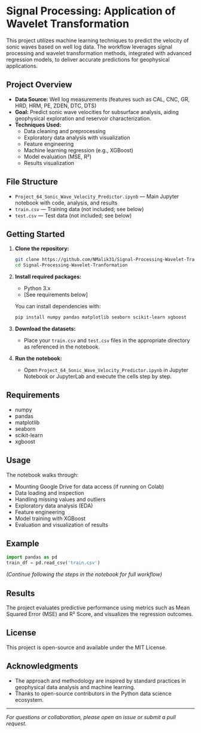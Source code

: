 # Signal Processing: Application of Wavelet Transformation

This project utilizes machine learning techniques to predict the velocity of sonic waves based on well log data. The workflow leverages signal processing and wavelet transformation methods, integrated with advanced regression models, to deliver accurate predictions for geophysical applications.

## Project Overview

- **Data Source:** Well log measurements (features such as CAL, CNC, GR, HRD, HRM, PE, ZDEN, DTC, DTS)
- **Goal:** Predict sonic wave velocities for subsurface analysis, aiding geophysical exploration and reservoir characterization.
- **Techniques Used:**  
  - Data cleaning and preprocessing  
  - Exploratory data analysis with visualization  
  - Feature engineering  
  - Machine learning regression (e.g., XGBoost)  
  - Model evaluation (MSE, R²)  
  - Results visualization

## File Structure

- `Project_64_Sonic_Wave_Velocity_Predictor.ipynb` — Main Jupyter notebook with code, analysis, and results
- `train.csv` — Training data (not included; see below)
- `test.csv` — Test data (not included; see below)

## Getting Started

1. **Clone the repository:**
   ```bash
   git clone https://github.com/NMalik31/Signal-Processing-Wavelet-Tranformation.git
   cd Signal-Processing-Wavelet-Tranformation
   ```

2. **Install required packages:**
   - Python 3.x
   - [See requirements below]

   You can install dependencies with:
   ```bash
   pip install numpy pandas matplotlib seaborn scikit-learn xgboost
   ```

3. **Download the datasets:**
   - Place your `train.csv` and `test.csv` files in the appropriate directory as referenced in the notebook.

4. **Run the notebook:**
   - Open `Project_64_Sonic_Wave_Velocity_Predictor.ipynb` in Jupyter Notebook or JupyterLab and execute the cells step by step.

## Requirements

- numpy
- pandas
- matplotlib
- seaborn
- scikit-learn
- xgboost

## Usage

The notebook walks through:
- Mounting Google Drive for data access (if running on Colab)
- Data loading and inspection
- Handling missing values and outliers
- Exploratory data analysis (EDA)
- Feature engineering
- Model training with XGBoost
- Evaluation and visualization of results

## Example

```python
import pandas as pd
train_df = pd.read_csv('train.csv')
```
*(Continue following the steps in the notebook for full workflow)*

## Results

The project evaluates predictive performance using metrics such as Mean Squared Error (MSE) and R² Score, and visualizes the regression outcomes.

## License

This project is open-source and available under the MIT License.

## Acknowledgments

- The approach and methodology are inspired by standard practices in geophysical data analysis and machine learning.
- Thanks to open-source contributors in the Python data science ecosystem.

---

*For questions or collaboration, please open an issue or submit a pull request.*
